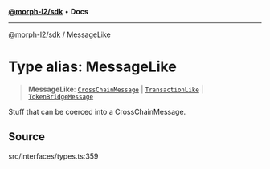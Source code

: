 [**@morph-l2/sdk**](../README.md) • **Docs**

***

[@morph-l2/sdk](../globals.md) / MessageLike

# Type alias: MessageLike

> **MessageLike**: [`CrossChainMessage`](../interfaces/CrossChainMessage.md) \| [`TransactionLike`](TransactionLike.md) \| [`TokenBridgeMessage`](../interfaces/TokenBridgeMessage.md)

Stuff that can be coerced into a CrossChainMessage.

## Source

src/interfaces/types.ts:359
